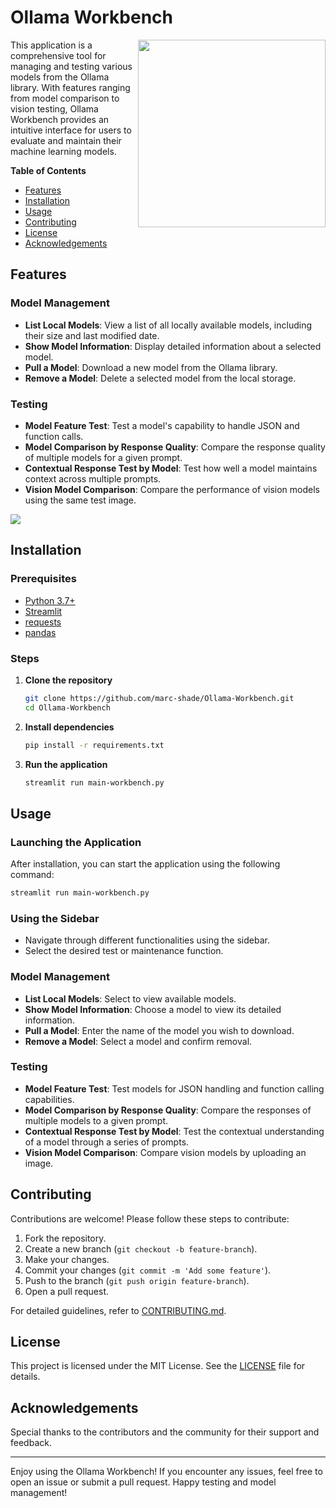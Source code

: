 # Ollama Workbench

<img src="https://2acrestudios.com/wp-content/uploads/2024/06/00001-2881912941.png" style="width: 300px;" align="right" />

This application is a comprehensive tool for managing and testing various models from the Ollama library. With features ranging from model comparison to vision testing, Ollama Workbench provides an intuitive interface for users to evaluate and maintain their machine learning models.

**Table of Contents**
- [Features](#features)
- [Installation](#installation)
- [Usage](#usage)
- [Contributing](#contributing)
- [License](#license)
- [Acknowledgements](#acknowledgements)

## Features

### Model Management
- **List Local Models**: View a list of all locally available models, including their size and last modified date.
- **Show Model Information**: Display detailed information about a selected model.
- **Pull a Model**: Download a new model from the Ollama library.
- **Remove a Model**: Delete a selected model from the local storage.

### Testing
- **Model Feature Test**: Test a model's capability to handle JSON and function calls.
- **Model Comparison by Response Quality**: Compare the response quality of multiple models for a given prompt.
- **Contextual Response Test by Model**: Test how well a model maintains context across multiple prompts.
- **Vision Model Comparison**: Compare the performance of vision models using the same test image.

<img src="https://2acrestudios.com/wp-content/uploads/2024/06/Screenshot-2024-06-18-at-12.27.34 PM.png" />

## Installation

### Prerequisites
- [Python 3.7+](https://www.python.org/downloads/)
- [Streamlit](https://streamlit.io/)
- [requests](https://pypi.org/project/requests/)
- [pandas](https://pandas.pydata.org/)

### Steps
1. **Clone the repository**
    ```bash
    git clone https://github.com/marc-shade/Ollama-Workbench.git
    cd Ollama-Workbench
    ```

2. **Install dependencies**
    ```bash
    pip install -r requirements.txt
    ```

3. **Run the application**
    ```bash
    streamlit run main-workbench.py
    ```

## Usage

### Launching the Application
After installation, you can start the application using the following command:
```bash
streamlit run main-workbench.py
```

### Using the Sidebar
- Navigate through different functionalities using the sidebar.
- Select the desired test or maintenance function.

### Model Management
- **List Local Models**: Select to view available models.
- **Show Model Information**: Choose a model to view its detailed information.
- **Pull a Model**: Enter the name of the model you wish to download.
- **Remove a Model**: Select a model and confirm removal.

### Testing
- **Model Feature Test**: Test models for JSON handling and function calling capabilities.
- **Model Comparison by Response Quality**: Compare the responses of multiple models to a given prompt.
- **Contextual Response Test by Model**: Test the contextual understanding of a model through a series of prompts.
- **Vision Model Comparison**: Compare vision models by uploading an image.

## Contributing

Contributions are welcome! Please follow these steps to contribute:
1. Fork the repository.
2. Create a new branch (`git checkout -b feature-branch`).
3. Make your changes.
4. Commit your changes (`git commit -m 'Add some feature'`).
5. Push to the branch (`git push origin feature-branch`).
6. Open a pull request.

For detailed guidelines, refer to [CONTRIBUTING.md](CONTRIBUTING.md).

## License

This project is licensed under the MIT License. See the [LICENSE](LICENSE) file for details.

## Acknowledgements

Special thanks to the contributors and the community for their support and feedback.

---

Enjoy using the Ollama Workbench! If you encounter any issues, feel free to open an issue or submit a pull request. Happy testing and model management!

